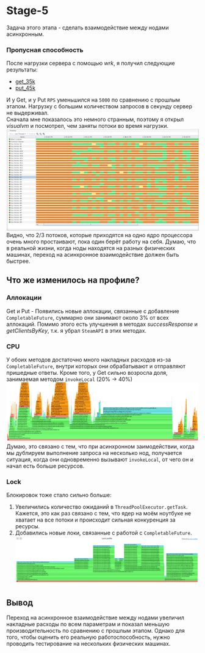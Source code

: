 # Stage-5

Задача этого этапа - сделать взаимодействие между нодами асинхронным.

### Пропусная способность

После нагрузки сервера с помощью _wrk_, я получил следующие результаты:

- [get_35k](profile_wrk%2Fget_35k)
- [put_45k](profile_wrk%2Fput_45k)

И у Get, и у Put `RPS` уменьшился на `5000` по сравнению с прошлым этапом. Нагрузку с большим количеством запросов
в секунду сервер не выдерживал. \
Сначала мне показалось это немного странным, поэтому я открыл _visualvm_ и посмотрел, чем заняты потоки во время нагрузки. \
![threads.png](profile_png%2Fthreads.png) \
Видно, что 2/3 потоков, которые приходятся на одно ядро процессора очень много простаивают, пока один берёт работу на
себя. Думаю, что в реальной жизни, когда ноды находятся на разных физических машинах, переход на асинхронное взаимодействие
должен быть быстрее.

## Что же изменилось на профиле?

### Аллокации
Get и Put - Появились новые аллокации, связанные с добавление `CompletableFuture`, суммарно они занимают около 3% 
от всех аллокаций. Помимо этого есть улучшения в методах _successResponse_ и _getClientsByKey_, т.к. я убрал `SteamAPI` в этих методах.

### CPU
У обоих методов достаточно много накладных расходов из-за `CompletableFuture`, внутри которых они обрабатывают и 
отправляют пришедные ответы.
Кроме того, у Get сильно возросла доля, занимаемая методом `invokeLocal` (20% -> 40%) \
![get_cpu.png](profile_png%2Fget_cpu.png) \
Думаю, это связано с тем, что при асинхронном заимодействии, когда мы дублируем выполнение запроса на несколько нод, 
получается ситуация, когда они одновременно вызывают `invokeLocal`, от чего он и начал есть больше ресурсов.

### Lock
Блокировок тоже стало сильно больше:
1) Увеличились количество ожиданий в `ThreadPoolExecutor.getTask`. Кажется, это как раз связано с тем, что ядер на
моём ноутбуке не хватает на все потоки и происходит сильная конкуренция за ресурсы.
2) Добавились новые локи, связанные с работой с `CompletableFuture`. \
![get_lock.png](profile_png%2Fget_lock.png)

## Вывод
Переход на асинхронное взаимодействие между нодами увеличил накладные расходы по всем параметрам и показал меньшую
производительность по сравнению с прошлым этапом. Однако для того, чтобы оценить его реальную работоспособность, нужно
проводить тестирование на нескольких физических машинах.
